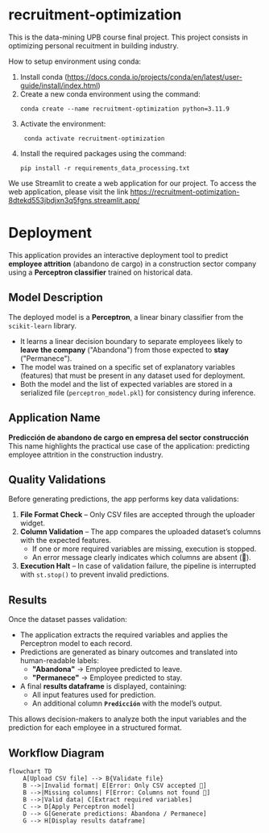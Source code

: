 # recruitment-optimization
This is the data-mining UPB course final project. This project consists in optimizing personal recuitment in building industry.

How to setup environment using conda:
1. Install conda (https://docs.conda.io/projects/conda/en/latest/user-guide/install/index.html)
2. Create a new conda environment using the command:
   ```
   conda create --name recruitment-optimization python=3.11.9
   ```
3. Activate the environment:
   ```
    conda activate recruitment-optimization
    ```
4. Install the required packages using the command:
    ```
    pip install -r requirements_data_processing.txt
    ```

We use Streamlit to create a web application for our project. To access the web application, please visit the link https://recruitment-optimization-8dtekd553jbdjxn3q5fgns.streamlit.app/

# Deployment

This application provides an interactive deployment tool to predict **employee attrition** (abandono de cargo) in a construction sector company using a **Perceptron classifier** trained on historical data.

## Model Description
The deployed model is a **Perceptron**, a linear binary classifier from the `scikit-learn` library.  
- It learns a linear decision boundary to separate employees likely to **leave the company** ("Abandona") from those expected to **stay** ("Permanece").  
- The model was trained on a specific set of explanatory variables (features) that must be present in any dataset used for deployment.  
- Both the model and the list of expected variables are stored in a serialized file (`perceptron_model.pkl`) for consistency during inference.

## Application Name
**Predicción de abandono de cargo en empresa del sector construcción**  
This name highlights the practical use case of the application: predicting employee attrition in the construction industry.

## Quality Validations
Before generating predictions, the app performs key data validations:  
1. **File Format Check** – Only CSV files are accepted through the uploader widget.  
2. **Column Validation** – The app compares the uploaded dataset’s columns with the expected features.  
   - If one or more required variables are missing, execution is stopped.  
   - An error message clearly indicates which columns are absent (🚨).  
3. **Execution Halt** – In case of validation failure, the pipeline is interrupted with `st.stop()` to prevent invalid predictions.

## Results
Once the dataset passes validation:  
- The application extracts the required variables and applies the Perceptron model to each record.  
- Predictions are generated as binary outcomes and translated into human-readable labels:  
  - **"Abandona"** → Employee predicted to leave.  
  - **"Permanece"** → Employee predicted to stay.  
- A final **results dataframe** is displayed, containing:  
  - All input features used for prediction.  
  - An additional column **`Predicción`** with the model’s output.  

This allows decision-makers to analyze both the input variables and the prediction for each employee in a structured format.

## Workflow Diagram

```mermaid
flowchart TD
    A[Upload CSV file] --> B{Validate file}
    B -->|Invalid format| E[Error: Only CSV accepted 🚨]
    B -->|Missing columns| F[Error: Columns not found 🚨]
    B -->|Valid data| C[Extract required variables]
    C --> D[Apply Perceptron model]
    D --> G[Generate predictions: Abandona / Permanece]
    G --> H[Display results dataframe]
